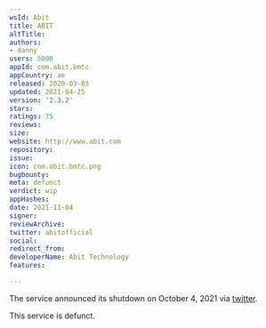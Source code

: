 ```yaml
---
wsId: Abit
title: ABIT
altTitle: 
authors:
- danny
users: 5000
appId: com.abit.bmtc
appCountry: ae
released: 2020-03-03
updated: 2021-04-25
version: '2.3.2'
stars: 
ratings: 75
reviews: 
size: 
website: http://www.abit.com
repository: 
issue: 
icon: com.abit.bmtc.png
bugbounty: 
meta: defunct
verdict: wip
appHashes: 
date: 2021-11-04
signer: 
reviewArchive: 
twitter: abitofficial
social: 
redirect_from: 
developerName: Abit Technology
features: 

---
```


The service announced its shutdown on October 4, 2021 via [twitter](https://twitter.com/abitofficial/status/1445005276071952384). 

This service is defunct. 
